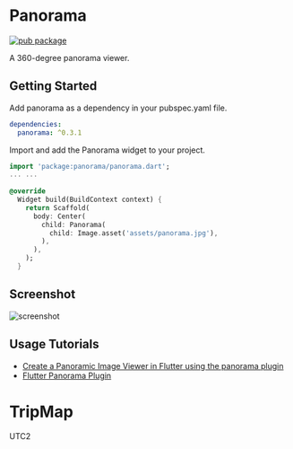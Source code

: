 # Panorama

[![pub package](https://img.shields.io/pub/v/panorama.svg)](https://pub.dev/packages/panorama)

A 360-degree panorama viewer.

## Getting Started

Add panorama as a dependency in your pubspec.yaml file.

```yaml
dependencies:
  panorama: ^0.3.1
```

Import and add the Panorama widget to your project.

```dart
import 'package:panorama/panorama.dart';
... ...
  
@override
  Widget build(BuildContext context) {
    return Scaffold(
      body: Center(
        child: Panorama(
          child: Image.asset('assets/panorama.jpg'),
        ),
      ),
    );
  }
```

## Screenshot

![screenshot](https://github.com/zesage/panorama/raw/master/resource/screenshot.gif)

## Usage Tutorials

* [Create a Panoramic Image Viewer in Flutter using the panorama plugin](https://developer.school/creating-a-panoramic-image-viewer-in-flutter-using-panorama-plugin/)
* [Flutter Panorama Plugin](https://www.youtube.com/watch?v=JYSJOQ86spc)
# TripMap
UTC2

